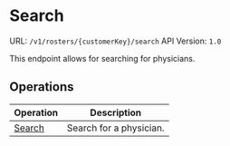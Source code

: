 # Search

URL: `/v1/rosters/{customerKey}/search`
API Version: `1.0`

This endpoint allows for searching for physicians.

## Operations

| Operation | Description |
| - | - |
| [Search](search.md) | Search for a physician. |

